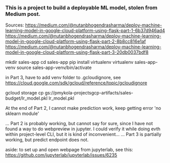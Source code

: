### This is a project to build a deployable ML model, stolen from Medium post.
Sources:
https://medium.com/@nutanbhogendrasharma/deploy-machine-learning-model-in-google-cloud-platform-using-flask-part-1-6b37d946ad4
https://medium.com/@nutanbhogendrasharma/deploy-machine-learning-model-in-google-cloud-platform-using-flask-part-2-8b8cc816e1af
https://medium.com/@nutanbhogendrasharma/deploy-machine-learning-model-in-google-cloud-platform-using-flask-part-3-20db0037bdf8

mkdir sales-app
cd sales-app
pip install virtualenv
virtualenv sales-app-venv
source sales-app-venv/bin/activate



in Part 3, have to add venv folder to .gcloudignore, see https://cloud.google.com/sdk/gcloud/reference/topic/gcloudignore



gcloud storage cp gs://pmykola-projectsgcp-artifacts/sales-budget/lr_model.pkl lr_model.pkl




At the end of Part 2, I cannot make prediction work, keep getting error 'no sklearn module'


... Part 2 is probably working, but cannot say for sure, since I have not found a way to do webpreview in jupyter.
I could verify it while doing evth within project-level CLI, but it is kind of inconvenient...
... Part 3 is partially working, but predict endpoint does not.












aside: to set up  and open webpage from jupyterlab, see this: https://github.com/jupyterlab/jupyterlab/issues/6235
